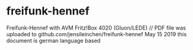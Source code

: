 # freifunk-hennef
Freifunk-Hennef with AVM Fritz!Box 4020 (Gluon/LEDE)
// PDF file was uploaded to github.com/jensileinchen/freifunk-hennef
May 15 2019
this document is german language based
